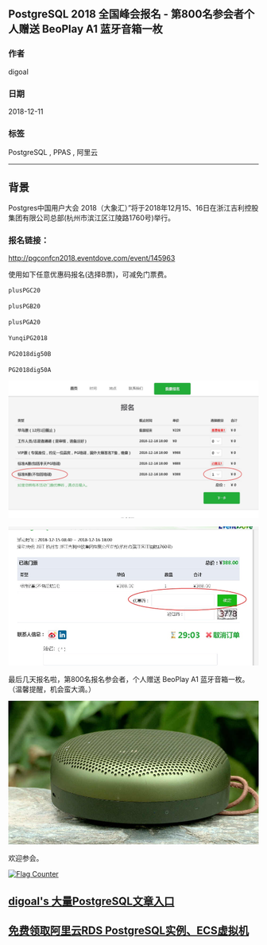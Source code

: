 ## PostgreSQL 2018 全国峰会报名 - 第800名参会者个人赠送 BeoPlay A1 蓝牙音箱一枚  
                                                                   
### 作者                                                                   
digoal                                                                   
                                                                   
### 日期                                                                   
2018-12-11                                                               
                                                                   
### 标签                                                                   
PostgreSQL , PPAS , 阿里云          
                                                                   
----                                                                   
                                                                   
## 背景     
Postgres中国用户大会 2018（大象汇）”将于2018年12月15、16日在浙江吉利控股集团有限公司总部(杭州市滨江区江陵路1760号)举行。  
  
### 报名链接：  
  
http://pgconfcn2018.eventdove.com/event/145963  
  
使用如下任意优惠码报名(选择B票)，可减免门票费。  
  
```  
plusPGC20    
  
plusPGB20        
  
plusPGA20      
  
YunqiPG2018    
  
PG2018dig50B   
  
PG2018dig50A   
```  
  
![pic](20181211_01_pic_002.jpg)  
  
![pic](20181211_01_pic_003.jpg)  
  
最后几天报名啦，第800名报名参会者，个人赠送 BeoPlay A1 蓝牙音箱一枚。（温馨提醒，机会蛮大滴。）  
  
![pic](20181211_01_pic_001.jpeg)  
  
欢迎参会。  
    
  
<a rel="nofollow" href="http://info.flagcounter.com/h9V1"  ><img src="http://s03.flagcounter.com/count/h9V1/bg_FFFFFF/txt_000000/border_CCCCCC/columns_2/maxflags_12/viewers_0/labels_0/pageviews_0/flags_0/"  alt="Flag Counter"  border="0"  ></a>  
  
  
## [digoal's 大量PostgreSQL文章入口](https://github.com/digoal/blog/blob/master/README.md "22709685feb7cab07d30f30387f0a9ae")
  
  
## [免费领取阿里云RDS PostgreSQL实例、ECS虚拟机](https://free.aliyun.com/ "57258f76c37864c6e6d23383d05714ea")
  
